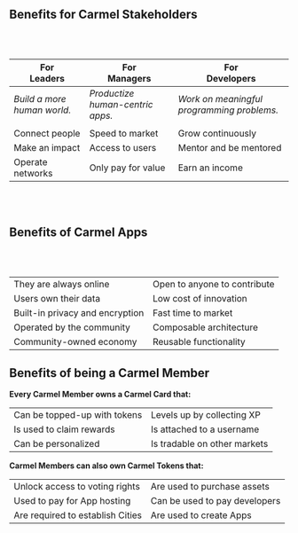 ## Benefits for Carmel Stakeholders
<br/><br/>

|  **For <br/> Leaders** |  **For <br/> Managers** | **For <br/> Developers** |
| ------------- | ------------- | ------------- |
| *Build a more human world.*  | *Productize human-centric apps.*  | *Work on meaningful programming problems.* |  
| | | |
| Connect people | Speed to market |  Grow continuously |
| Make an impact | Access to users | Mentor and be mentored |
| Operate networks | Only pay for value | Earn an income |

<br/><br/>
## Benefits of Carmel Apps
<br/><br/>

|   |  |
| ------------- | ------------- |
| They are always online | Open to anyone to contribute |
| Users own their data | Low cost of innovation |
| Built-in privacy and encryption | Fast time to market |
| Operated by the community | Composable architecture |
| Community-owned economy |  Reusable functionality |

## Benefits of being a Carmel Member

**Every Carmel Member owns a Carmel Card that:**

|   |  |
| ------------- | ------------- |
| Can be topped-up with tokens | Levels up by collecting XP |
| Is used to claim rewards |Is attached to a username |
| Can be personalized | Is tradable on other markets |

**Carmel Members can also own Carmel Tokens that:**

|   |  |
| ------------- | ------------- |
| Unlock access to voting rights | Are used to purchase assets |
| Used to pay for App hosting | Can be used to pay developers |
| Are required to establish Cities | Are used to create Apps |